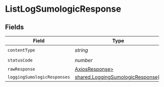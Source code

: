 # ListLogSumologicResponse


## Fields

| Field                                                                                | Type                                                                                 | Required                                                                             | Description                                                                          |
| ------------------------------------------------------------------------------------ | ------------------------------------------------------------------------------------ | ------------------------------------------------------------------------------------ | ------------------------------------------------------------------------------------ |
| `contentType`                                                                        | *string*                                                                             | :heavy_check_mark:                                                                   | N/A                                                                                  |
| `statusCode`                                                                         | *number*                                                                             | :heavy_check_mark:                                                                   | N/A                                                                                  |
| `rawResponse`                                                                        | [AxiosResponse>](https://axios-http.com/docs/res_schema)                             | :heavy_minus_sign:                                                                   | N/A                                                                                  |
| `loggingSumologicResponses`                                                          | [shared.LoggingSumologicResponse](../../models/shared/loggingsumologicresponse.md)[] | :heavy_minus_sign:                                                                   | OK                                                                                   |
